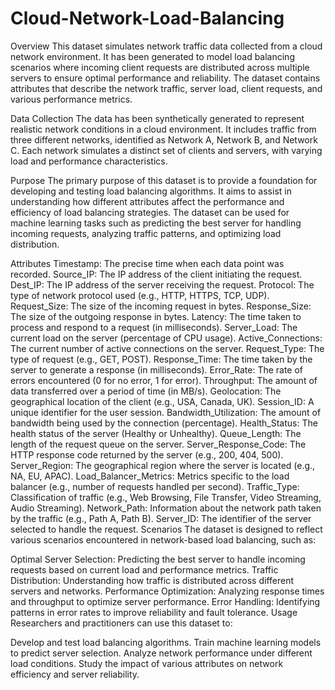 # Cloud-Network-Load-Balancing

Overview
This dataset simulates network traffic data collected from a cloud network environment. It has been generated to model load balancing scenarios where incoming client requests are distributed across multiple servers to ensure optimal performance and reliability. The dataset contains attributes that describe the network traffic, server load, client requests, and various performance metrics.

Data Collection
The data has been synthetically generated to represent realistic network conditions in a cloud environment. It includes traffic from three different networks, identified as Network A, Network B, and Network C. Each network simulates a distinct set of clients and servers, with varying load and performance characteristics.

Purpose
The primary purpose of this dataset is to provide a foundation for developing and testing load balancing algorithms. It aims to assist in understanding how different attributes affect the performance and efficiency of load balancing strategies. The dataset can be used for machine learning tasks such as predicting the best server for handling incoming requests, analyzing traffic patterns, and optimizing load distribution.

Attributes
Timestamp: The precise time when each data point was recorded.
Source_IP: The IP address of the client initiating the request.
Dest_IP: The IP address of the server receiving the request.
Protocol: The type of network protocol used (e.g., HTTP, HTTPS, TCP, UDP).
Request_Size: The size of the incoming request in bytes.
Response_Size: The size of the outgoing response in bytes.
Latency: The time taken to process and respond to a request (in milliseconds).
Server_Load: The current load on the server (percentage of CPU usage).
Active_Connections: The current number of active connections on the server.
Request_Type: The type of request (e.g., GET, POST).
Response_Time: The time taken by the server to generate a response (in milliseconds).
Error_Rate: The rate of errors encountered (0 for no error, 1 for error).
Throughput: The amount of data transferred over a period of time (in MB/s).
Geolocation: The geographical location of the client (e.g., USA, Canada, UK).
Session_ID: A unique identifier for the user session.
Bandwidth_Utilization: The amount of bandwidth being used by the connection (percentage).
Health_Status: The health status of the server (Healthy or Unhealthy).
Queue_Length: The length of the request queue on the server.
Server_Response_Code: The HTTP response code returned by the server (e.g., 200, 404, 500).
Server_Region: The geographical region where the server is located (e.g., NA, EU, APAC).
Load_Balancer_Metrics: Metrics specific to the load balancer (e.g., number of requests handled per second).
Traffic_Type: Classification of traffic (e.g., Web Browsing, File Transfer, Video Streaming, Audio Streaming).
Network_Path: Information about the network path taken by the traffic (e.g., Path A, Path B).
Server_ID: The identifier of the server selected to handle the request.
Scenarios
The dataset is designed to reflect various scenarios encountered in network-based load balancing, such as:

Optimal Server Selection: Predicting the best server to handle incoming requests based on current load and performance metrics.
Traffic Distribution: Understanding how traffic is distributed across different servers and networks.
Performance Optimization: Analyzing response times and throughput to optimize server performance.
Error Handling: Identifying patterns in error rates to improve reliability and fault tolerance.
Usage
Researchers and practitioners can use this dataset to:

Develop and test load balancing algorithms.
Train machine learning models to predict server selection.
Analyze network performance under different load conditions.
Study the impact of various attributes on network efficiency and server reliability.

